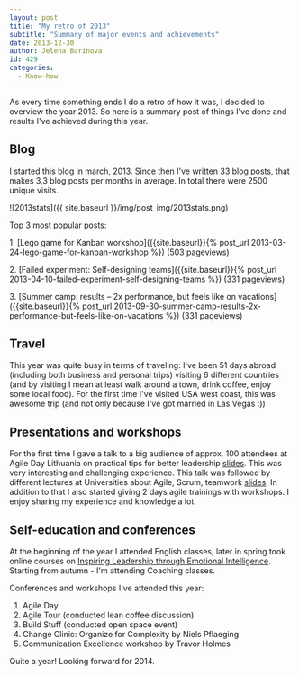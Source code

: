 ```yaml
---
layout: post
title: "My retro of 2013"
subtitle: "Summary of major events and achievements"
date: 2013-12-30
author: Jelena Barinova
id: 429
categories:
  - Know-how
---
```


As every time something ends I do a retro of how it was, I decided to overview the year 2013\. So here is a summary post of things I've done and results I've achieved during this year.

## Blog

I started this blog in march, 2013\. Since then I've written 33 blog posts, that makes 3,3 blog posts per months in average. In total there were 2500 unique visits.

![2013stats]({{ site.baseurl }}/img/post_img/2013stats.png)

Top 3 most popular posts:

1. [Lego game for Kanban workshop]({{site.baseurl}}{% post_url 2013-03-24-lego-game-for-kanban-workshop %}) (503 pageviews)

2. [Failed experiment: Self-designing teams]({{site.baseurl}}{% post_url 2013-04-10-failed-experiment-self-designing-teams %}) (331 pageviews)

3. [Summer camp: results – 2x performance, but feels like on vacations]({{site.baseurl}}{% post_url 2013-09-30-summer-camp-results-2x-performance-but-feels-like-on-vacations %}) (331 pageviews)

## Travel

This year was quite busy in terms of traveling: I've been 51 days abroad (including both business and personal trips) visiting 6 different countries (and by visiting I mean at least walk around a town, drink coffee, enjoy some local food). For the first time I've visited USA west coast, this was awesome trip (and not only because I've got married in Las Vegas :))

## Presentations and workshops

For the first time I gave a talk to a big audience of approx. 100 attendees at Agile Day Lithuania on practical tips for better leadership [slides](https://speakerdeck.com/jelenafiodorova/73-tips-to-become-a-better-leader). This was very interesting and challenging experience. This talk was followed by different lectures at Universities about Agile, Scrum, teamwork [slides](https://speakerdeck.com/jelenafiodorova/teamwork-agile-way). In addition to that I also started giving 2 days agile trainings with workshops. I enjoy sharing my experience and knowledge a lot.

## Self-education and conferences

At the beginning of the year I attended English classes, later in spring took online courses on [Inspiring Leadership through Emotional Intelligence](https://www.coursera.org/course/lead-ei). Starting from autumn - I'm attending Coaching classes.

Conferences and workshops I've attended this year:

1.  Agile Day
2.  Agile Tour (conducted lean coffee discussion)
3.  Build Stuff (conducted open space event)
4.  Change Clinic: Organize for Complexity by Niels Pflaeging
5.  Communication Excellence workshop by Travor Holmes

Quite a year! Looking forward for 2014.